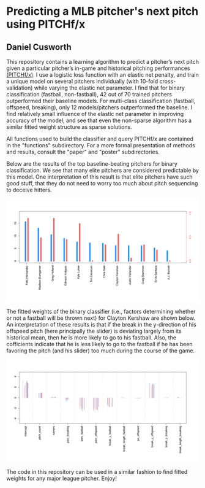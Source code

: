# Predicting a MLB pitcher's next pitch using PITCHf/x
## Daniel Cusworth

This repository contains a learning algorithm to predict a pitcher’s next pitch given a particular pitcher’s in-game and historical pitching performances [(PITCHf/x)](http://www.sportvision.com/baseball/pitchfx). I use a logistic loss function with an elastic net penalty, and train a unique model on several pitchers individually (with 10-fold cross-validation) while varying the elastic net parameter. I find that for binary classification (fastball, non-fastball), 42 out of 70 trained pitchers outperformed their baseline models. For multi-class classification (fastball, offspeed, breaking), only 12 models/pitchers outperformed the baseline. I find relatively small influence of the elastic net parameter in improving accuracy of the model, and see that even the non-sparse algorithm has a similar fitted weight structure as sparse solutions.


All functions used to build the classifier and query PITCHf/x are contained in the "functions" subdirectory. For a more formal presentation of methods and results, consult the "paper" and "poster" subdirectories.


Below are the results of the top baseline-beating pitchers for binary classification. We see that many elite pitchers are considered predictable by this model. One interpretation of this result is that elite pitchers have such good stuff, that they do not need to worry too much about pitch sequencing to deceive hitters.

<img src="https://github.com/dcusworth/pitch_prediction/blob/master/img/bin.png" alt="binary" WIDTH="700"/>


The fitted weights of the binary classifier (i.e., factors determining whether or not a fastball will be thrown next) for Clayton Kershaw are shown below. An interpretation of these results is that if the break in the y-direction of his offspeed pitch (here principally the slider) is deviating largely from its historical mean, then he is more likely to go to his fastball. Also, the cofficients indicate that he is less likely to go to the fastball if he has been favoring the pitch (and his slider) too much during the course of the game. 


<img src="https://github.com/dcusworth/pitch_prediction/blob/master/img/clayton.png" alt="clayton" WIDTH="700"/>


The code in this repository can be used in a similar fashion to find fitted weights for any major league pitcher. Enjoy!
